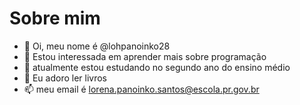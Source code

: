 # Sobre mim 

- 👋 Oi, meu nome é @lohpanoinko28
- 👀 Estou interessada em aprender mais sobre programação
- 🌱 atualmente estou estudando no segundo ano do ensino médio
- 💞️ Eu adoro ler livros 
- 📫 meu email é lorena.panoinko.santos@escola.pr.gov.br

<!---
lohpanoinko28/lohpanoinko28 is a ✨ special ✨ repository because its `README.md` (this file) appears on your GitHub profile.
You can click the Preview link to take a look at your changes.
--->
